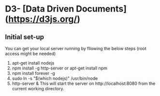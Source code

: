 # D3- [Data Driven Documents] (https://d3js.org/)

## Initial set-up

You can get your local server running by fllowing the below steps (root access might be needed)
1. apt-get install nodejs
2. npm install -g http-server or apt-get install npm
3. npm install forever -g
4. sudo ln -s "$(which nodejs)" /usr/bin/node
5. http-server & 
This will start the server on http://localhost:8080 from the current working directory.
